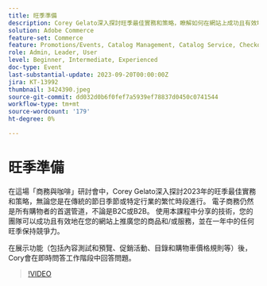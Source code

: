 ```yaml
---
title: 旺季準備
description: Corey Gelato深入探討旺季最佳實務和策略，瞭解如何在網站上成功且有效地推廣您的商品和/或服務，並在一年中的任何時候於旺季保持競爭力。 在展示功能（包括內容測試和預覽、促銷活動、目錄和購物車價格規則等）後，Cory會在即時問答工作階段中回答問題。
solution: Adobe Commerce
feature-set: Commerce
feature: Promotions/Events, Catalog Management, Catalog Service, Checkout, Best Practices, Price Rules
role: Admin, Leader, User
level: Beginner, Intermediate, Experienced
doc-type: Event
last-substantial-update: 2023-09-20T00:00:00Z
jira: KT-13992
thumbnail: 3424390.jpeg
source-git-commit: dd032d0b6f0fef7a5939ef78837d0450c0741544
workflow-type: tm+mt
source-wordcount: '179'
ht-degree: 0%

---
```



# 旺季準備

在這場「商務與咖啡」研討會中，Corey Gelato深入探討2023年的旺季最佳實務和策略，無論您是在傳統的節日季節或特定行業的繁忙時段進行。 電子商務仍然是所有購物者的首選管道，不論是B2C或B2B。 使用本課程中分享的技術，您的團隊可以成功且有效地在您的網站上推廣您的商品和/或服務，並在一年中的任何旺季保持競爭力。

在展示功能（包括內容測試和預覽、促銷活動、目錄和購物車價格規則等）後，Cory會在即時問答工作階段中回答問題。

>[!VIDEO](https://video.tv.adobe.com/v/3424390/?learn=on)
